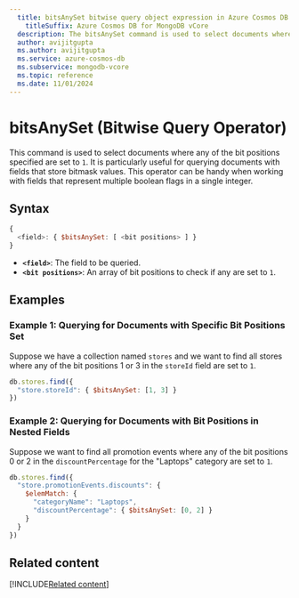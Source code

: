 ```yaml
---
  title: bitsAnySet bitwise query object expression in Azure Cosmos DB for MongoDB vCore
    titleSuffix: Azure Cosmos DB for MongoDB vCore
  description: The bitsAnySet command is used to select documents where any of the bit positions specified are set to `1`.
  author: avijitgupta
  ms.author: avijitgupta
  ms.service: azure-cosmos-db
  ms.subservice: mongodb-vcore
  ms.topic: reference
  ms.date: 11/01/2024
---
```


# bitsAnySet (Bitwise Query Operator)

This command is used to select documents where any of the bit positions specified are set to `1`. It is particularly useful for querying documents with fields that store bitmask values. This operator can be handy when working with fields that represent multiple boolean flags in a single integer.

## Syntax

```javascript
{
  <field>: { $bitsAnySet: [ <bit positions> ] }
}
```

- **`<field>`**: The field to be queried.
- **`<bit positions>`**: An array of bit positions to check if any are set to `1`.

## Examples

### Example 1: Querying for Documents with Specific Bit Positions Set

Suppose we have a collection named `stores` and we want to find all stores where any of the bit positions 1 or 3 in the `storeId` field are set to `1`.

```javascript
db.stores.find({
  "store.storeId": { $bitsAnySet: [1, 3] }
})
```

### Example 2: Querying for Documents with Bit Positions in Nested Fields

Suppose we want to find all promotion events where any of the bit positions 0 or 2 in the `discountPercentage` for the "Laptops" category are set to `1`.

```javascript
db.stores.find({
  "store.promotionEvents.discounts": {
    $elemMatch: {
      "categoryName": "Laptops",
      "discountPercentage": { $bitsAnySet: [0, 2] }
    }
  }
})
```

## Related content

[!INCLUDE[Related content](../includes/related-content.md)]
